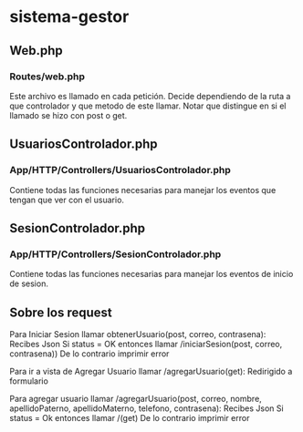 # sistema-gestor

## Web.php

### Routes/web.php

Este archivo es llamado en cada petición.
Decide dependiendo de la ruta a que controlador y que metodo de este llamar.
Notar que distingue en si el llamado se hizo con post o get.

## UsuariosControlador.php

### App/HTTP/Controllers/UsuariosControlador.php

Contiene todas las funciones necesarias para manejar los eventos que tengan que ver
con el usuario.

## SesionControlador.php
### App/HTTP/Controllers/SesionControlador.php
Contiene todas las funciones necesarias para manejar los eventos de inicio de sesion.


## Sobre los request

Para Iniciar Sesion llamar obtenerUsuario(post, correo, contrasena):
	Recibes Json
	Si status = OK entonces
		llamar /iniciarSesion(post, correo, contrasena))
	De lo contrario
		imprimir error

Para ir a vista de Agregar Usuario llamar /agregarUsuario(get):
	Redirigido a formulario

Para agregar usuario llamar /agregarUsuario(post, correo, nombre, apellidoPaterno, apellidoMaterno, telefono, contrasena):
	Recibes Json
	Si status = Ok entonces
		llamar /(get)
	De lo contrario
		imprimir error